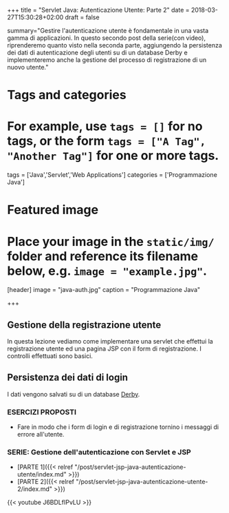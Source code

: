 +++
title = "Servlet Java: Autenticazione Utente: Parte 2"
date = 2018-03-27T15:30:28+02:00
draft = false

summary="Gestire l'autenticazione utente è fondamentale in una vasta gamma di applicazioni. In questo secondo post della serie(con video), riprenderemo quanto visto nella seconda parte, aggiungendo la persistenza dei dati di autenticazione degli utenti su di un database Derby e implementeremo anche la gestione del processo di registrazione di un nuovo utente."

# Tags and categories
# For example, use `tags = []` for no tags, or the form `tags = ["A Tag", "Another Tag"]` for one or more tags.
tags = ['Java','Servlet','Web Applications']
categories = ['Programmazione Java']

# Featured image
# Place your image in the `static/img/` folder and reference its filename below, e.g. `image = "example.jpg"`.
[header]
image = "java-auth.jpg"
caption = "Programmazione Java"


+++

## Gestione della registrazione utente

In questa lezione vediamo come implementare una servlet che effettui la registrazione utente ed una pagina JSP con
il form di registrazione. I controlli effettuati sono basici.

## Persistenza dei dati di login

I dati vengono salvati su di un database [Derby](https://db.apache.org/derby/).

### ESERCIZI PROPOSTI

- Fare in modo che i form di login e di registrazione tornino i messaggi di errore all'utente.

### SERIE: Gestione dell'autenticazione con Servlet e JSP

- [PARTE 1]({{< relref "/post/servlet-jsp-java-autenticazione-utente/index.md" >}})
- [PARTE 2]({{< relref "/post/servlet-jsp-java-autenticazione-utente-2/index.md" >}})

{{< youtube J6BDLfIPvLU >}}
